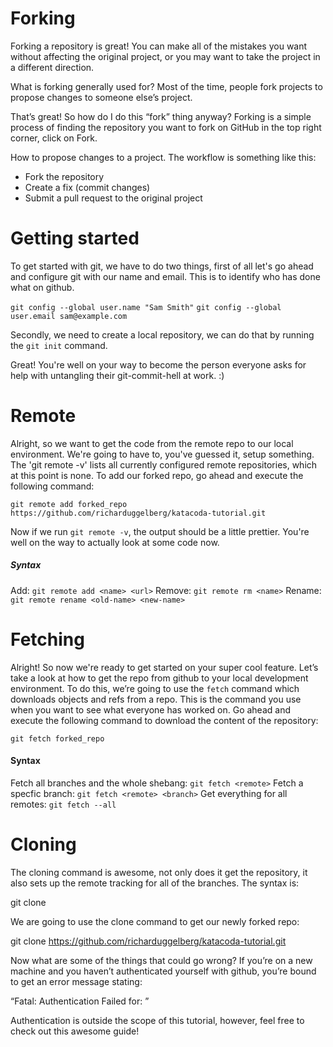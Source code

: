 # Forking

Forking a repository is great! You can make all of the mistakes you want without affecting the original project, or you may want to take the project in a different direction.

What is forking generally used for? Most of the time, people fork projects to propose changes to someone else’s project.

That’s great! So how do I do this “fork” thing anyway? Forking is a simple process of finding the repository you want to fork on GitHub in the top right corner, click on Fork.

How to propose changes to a project. The workflow is something like this:

- Fork the repository
- Create a fix (commit changes)
- Submit a pull request to the original project

# Getting started

To get started with git, we have to do two things, first of all let's go ahead and configure git with our name and email. This is to identify who has done what on github.

`git config --global user.name "Sam Smith"`
`git config --global user.email sam@example.com`

Secondly, we need to create a local repository, we can do that by running the `git init` command.

Great! You're well on your way to become the person everyone asks for help with untangling their git-commit-hell at work. :)

# Remote

Alright, so we want to get the code from the remote repo to our local environment. We're going to have to, you've guessed it, setup something. The 'git remote -v' lists all currently configured remote repositories, which at this point is none.
To add our forked repo, go ahead and execute the following command:
```git
git remote add forked_repo https://github.com/richarduggelberg/katacoda-tutorial.git
```
Now if we run `git remote -v`, the output should be a little prettier. You're well on the way to actually look at some code now.

##### Syntax
Add: `git remote add <name> <url>`
Remove: `git remote rm <name>`
Rename: `git remote rename <old-name> <new-name>`

# Fetching

Alright! So now we're ready to get started on your super cool feature. Let’s take a look at how to get the repo from github to your local development environment. To do this, we’re going to use the `fetch` command which downloads objects and refs from a repo. This is the command you use when you want to see what everyone has worked on.
Go ahead and execute the following command to download the content of the repository:

```git
git fetch forked_repo
```
#### Syntax 

Fetch all branches and the whole shebang: `git fetch <remote>`
Fetch a specfic branch: `git fetch <remote> <branch>`
Get everything for all remotes: `git fetch --all`

# Cloning

The cloning command is awesome, not only does it get the repository, it also sets up the remote tracking for all of the branches. The syntax is:



git clone <repository url>

We are going to use the clone command to get our newly forked repo:

git clone https://github.com/richarduggelberg/katacoda-tutorial.git

Now what are some of the things that could go wrong? If you’re on a new machine and you haven’t authenticated yourself with github, you’re bound to get an error message stating:

“Fatal: Authentication Failed for: <repository url>”

Authentication is outside the scope of this tutorial, however, feel free to check out this awesome guide!
